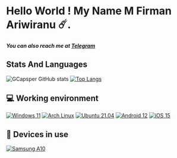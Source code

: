 # Hello World ! My Name M Firman Ariwiranu ☄️.
##### You can also reach me at <a href="https://t.me/DixiEX">Telegram</a>

##  Stats And Languages

![GCapsper GitHub stats](https://github-readme-stats.vercel.app/api?username=GCapsper&show_icons=true&count_private=true&theme=darcula&hide_border=true&hide=issues,contribs&bg_color=00000000) [![Top Langs](https://github-readme-stats.vercel.app/api/top-langs/?username=GCapsper&layout=compact&hide_border=true&theme=darcula&bg_color=00000000&langs_count=6&hide=jupyter%20notebook,tex,css,php)](https://github.com/GCapsper/github-readme-stats)

## 💻 Working environment
[![Windows 11](https://img.shields.io/badge/Windows%2011-00adef?style=flat-square&logo=windows&logoColor=ffffff)](https://www.microsoft.com/en-us/windows/windows-11)
[![Arch Linux](https://img.shields.io/badge/Arch%20Linux-1793d0?style=flat-square&logo=arch-linux&logoColor=ffffff)](https://archlinux.org)
[![Ubuntu 21.04](https://img.shields.io/badge/Ubuntu%2021%2e04-dd4814?style=flat-square&logo=ubuntu&logoColor=ffffff)](https://releases.ubuntu.com/21.04/)
[![Android 12](https://img.shields.io/badge/Android%2012-3ddc84?style=flat-square&logo=android&logoColor=ffffff)](https://www.android.com/android-12/)
[![iOS 15](https://img.shields.io/badge/iOS%2015-4f4f4f?style=flat-square&logo=ios&logoColor=ffffff)](https://www.apple.com/ios/ios-15/)

## 📱 Devices in use
[![Samsung A10](https://img.shields.io/badge/Samsung%20A%2010-fd4900?style=flat-square&logo=xiaomi&logoColor=ffffff)](https://www.mi.com/global/redmi-note-7/)
